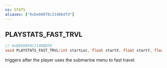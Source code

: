 ```yaml
---
ns: STATS
aliases: ["0xbe608f8c2140bdfd"]
---
```

## PLAYSTATS_FAST_TRVL

```c
// 0xBE608F8C2140BDFD
void PLAYSTATS_FAST_TRVL(int startLoc, float startX, float startY, float startZ, int endLoc, float endX, float endY, float endZ, int type);
```

triggers after the player uses the submarine menu to fast travel

